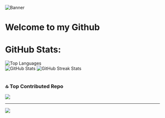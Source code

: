 ![Banner](https://www.exeter.ac.uk/media/universityofexeter/aboutusresponsive/images/streatham_aerial_2016.jpg)
# Welcome to my Github 
## 


# GitHub Stats:
<div>
    <img src="https://github-readme-stats.vercel.app/api/top-langs/?username=GeorgiaCD&theme=tokyonight&hide_border=true&include_all_commits=true&count_private=false&layout=compact" alt="Top Languages">
</div>





<div>
    <img src="https://github-readme-stats.vercel.app/api?username=GeorgiaCD&theme=tokyonight&hide_border=true&include_all_commits=true&count_private=false" alt="GitHub Stats">
    <img src="https://github-readme-streak-stats.herokuapp.com/?user=GeorgiaCD&theme=tokyonight&hide_border=true" alt="GitHub Streak Stats">
</div>

<br>





### 🔝 Top Contributed Repo
![](https://github-contributor-stats.vercel.app/api?username=GeorgiaCD&limit=5&theme=dark&combine_all_yearly_contributions=true)

---
[![](https://visitcount.itsvg.in/api?id=GeorgiaCD&icon=0&color=0)](https://visitcount.itsvg.in)


<!-- Proudly created with GPRM ( https://gprm.itsvg.in ) -->
